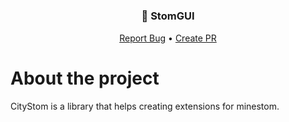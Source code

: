 # <h3 align="center">📒 StomGUI</h3>
  <p align="center">
    <a href="https://github.com/CityWideMC/CityStom/issues">Report Bug</a>
    •
    <a href="https://github.com/CityWideMC/CityStom/pulls">Create PR</a>
  </p>

# About the project
CityStom is a library that helps creating extensions for minestom.
